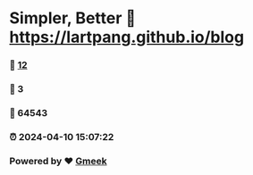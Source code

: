 # Simpler, Better :link: https://lartpang.github.io/blog 
### :page_facing_up: [12](https://lartpang.github.io/blog/tag.html) 
### :speech_balloon: 3 
### :hibiscus: 64543 
### :alarm_clock: 2024-04-10 15:07:22 
### Powered by :heart: [Gmeek](https://github.com/Meekdai/Gmeek)
